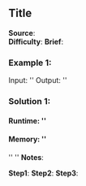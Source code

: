 ## Title

**Source**: []()  
**Difficulty**: 
**Brief**:     

### Example 1:
Input: ''
Output: ''



### Solution 1:
#### Runtime: ''
####  Memory: ''
''
''
**Notes**:  

**Step1**: 
**Step2**: 
**Step3**: 

